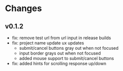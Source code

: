 # Changes

## v0.1.2
- fix: remove test url from url input in release builds
- fix: project name update ux updates
    - submit/cancel buttons gray out when not focused
    - input border grays out when not focused
    - added mouse support to submit/cancel buttons
- fix: added hints for scrolling response up/down
